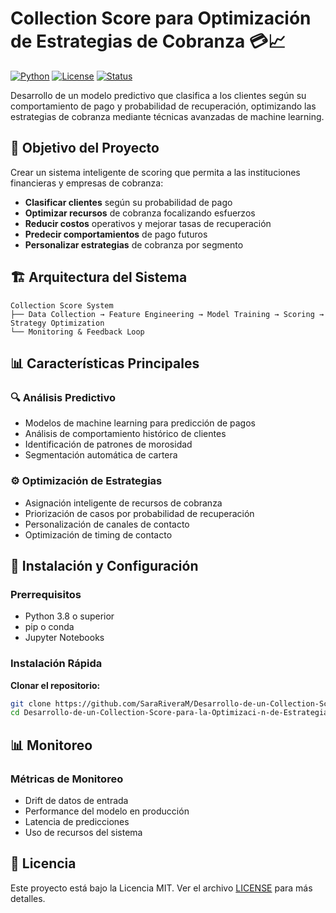 # Collection Score para Optimización de Estrategias de Cobranza 💳📈

[![Python](https://img.shields.io/badge/Python-3.8+-blue.svg)](https://www.python.org/downloads/)
[![License](https://img.shields.io/badge/License-MIT-green.svg)](LICENSE)
[![Status](https://img.shields.io/badge/Status-Active-brightgreen.svg)]()

Desarrollo de un modelo predictivo que clasifica a los clientes según su comportamiento de pago y probabilidad de recuperación, optimizando las estrategias de cobranza mediante técnicas avanzadas de machine learning.

## 🎯 Objetivo del Proyecto

Crear un sistema inteligente de scoring que permita a las instituciones financieras y empresas de cobranza:

- **Clasificar clientes** según su probabilidad de pago
- **Optimizar recursos** de cobranza focalizando esfuerzos
- **Reducir costos** operativos y mejorar tasas de recuperación
- **Predecir comportamientos** de pago futuros
- **Personalizar estrategias** de cobranza por segmento

## 🏗️ Arquitectura del Sistema

```
Collection Score System
├── Data Collection → Feature Engineering → Model Training → Scoring → Strategy Optimization
└── Monitoring & Feedback Loop
```

## 📊 Características Principales

### 🔍 Análisis Predictivo
- Modelos de machine learning para predicción de pagos
- Análisis de comportamiento histórico de clientes
- Identificación de patrones de morosidad
- Segmentación automática de cartera

### ⚙️ Optimización de Estrategias
- Asignación inteligente de recursos de cobranza
- Priorización de casos por probabilidad de recuperación
- Personalización de canales de contacto
- Optimización de timing de contacto





## 🚀 Instalación y Configuración

### Prerrequisitos

- Python 3.8 o superior
- pip o conda
- Jupyter Notebooks


### Instalación Rápida

 **Clonar el repositorio:**
```bash
git clone https://github.com/SaraRiveraM/Desarrollo-de-un-Collection-Score-para-la-Optimizaci-n-de-Estrategias-de-Cobranza.git
cd Desarrollo-de-un-Collection-Score-para-la-Optimizaci-n-de-Estrategias-de-Cobranza
```


## 📊 Monitoreo 

### Métricas de Monitoreo
- Drift de datos de entrada
- Performance del modelo en producción
- Latencia de predicciones
- Uso de recursos del sistema


## 📝 Licencia

Este proyecto está bajo la Licencia MIT. Ver el archivo [LICENSE](LICENSE) para más detalles.


